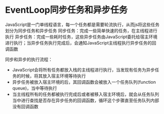 # EventLoop同步任务和异步任务

JavaScript是一门单线程语言，每一个任务都是需要轮流执行，从而js将这些任务划分为同步任务和异步任务
同步任务：完成一些简单快速的任务，在主线程进行执行
异步任务：完成一些耗时任务，这些异步任务由JavaScript委托给宿主环境进行执行；当异步任务执行完成后，会通知JavaScript主线程执行异步任务的回调函数

同步和异步的执行流程：

* JavaScript会将所有任务都放入栈的主线程进行执行，当发现有任务为异步任务的时候，将其放入宿主环境等待执行
* 异步任务被放入宿主环境的后，其回调函数会被放入一个任务队列(function queue)，当中等待执行
* 当主线程所有的任务都被执行完成后或者被移入宿主环境后，就会从任务队列当中进行查找是否存在异步任务的回调函数，循环这个步骤直至任务队列内部没有回调函数